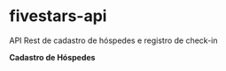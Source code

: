# fivestars-api
API Rest de cadastro de hóspedes e registro de check-in

<strong>Cadastro de Hóspedes</strong>
